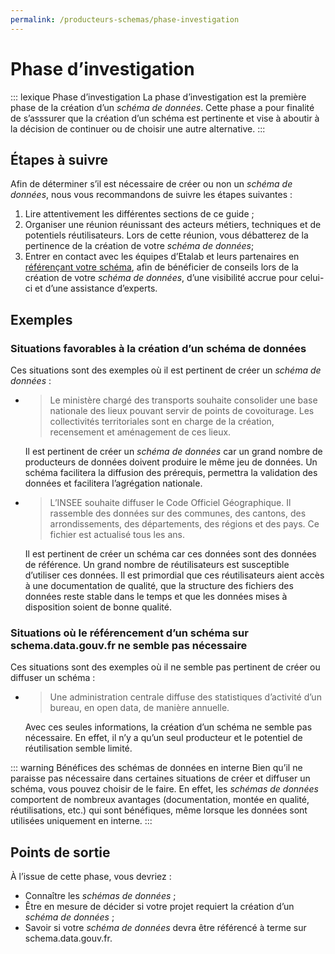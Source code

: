 ```yaml
---
permalink: /producteurs-schemas/phase-investigation
---
```


# Phase d’investigation

::: lexique Phase d’investigation
La phase d’investigation est la première phase de la création d’un *schéma de données*. Cette phase a pour finalité de s’asssurer que la création d’un schéma est pertinente et vise à aboutir à la décision de continuer ou de choisir une autre alternative.
::: 

## Étapes à suivre
Afin de déterminer s’il est nécessaire de créer ou non un *schéma de données*, nous vous recommandons de suivre les étapes suivantes :

1. Lire attentivement les différentes sections de ce guide ;
1. Organiser une réunion réunissant des acteurs métiers, techniques et de potentiels réutilisateurs. Lors de cette réunion, vous débatterez de la pertinence de la création de votre *schéma de données*;
1. Entrer en contact avec les équipes d’Etalab et leurs partenaires en [référençant votre schéma](4-integration-schema-datagouv.md#qui-peut-référencer-des-schémas-), afin de bénéficier de conseils lors de la création de votre *schéma de données*, d’une visibilité accrue pour celui-ci et d’une assistance d’experts.

## Exemples

### Situations favorables à la création d’un schéma de données

Ces situations sont des exemples où il est pertinent de créer un *schéma de données* :

-
    > Le ministère chargé des transports souhaite consolider une base nationale des lieux pouvant servir de points de covoiturage. Les collectivités territoriales sont en charge de la création, recensement et aménagement de ces lieux.

    Il est pertinent de créer un *schéma de données* car un grand nombre de producteurs de données doivent produire le même jeu de données. Un schéma facilitera la diffusion des prérequis, permettra la validation des données et facilitera l’agrégation nationale.
-
    > L’INSEE souhaite diffuser le Code Officiel Géographique. Il rassemble des données sur des communes, des cantons, des arrondissements, des départements, des régions et des pays. Ce fichier est actualisé tous les ans.

    Il est pertinent de créer un schéma car ces données sont des données de référence. Un grand nombre de réutilisateurs est susceptible d’utiliser ces données. Il est primordial que ces réutilisateurs aient accès à une documentation de qualité, que la structure des fichiers des données reste stable dans le temps et que les données mises à disposition soient de bonne qualité.

### Situations où le référencement d’un schéma sur schema.data.gouv.fr ne semble pas nécessaire

Ces situations sont des exemples où il ne semble pas pertinent de créer ou diffuser un schéma :

-
    > Une administration centrale diffuse des statistiques d’activité d’un bureau, en open data, de manière annuelle.

    Avec ces seules informations, la création d’un schéma ne semble pas nécessaire. En effet, il n’y a qu’un seul producteur et le potentiel de réutilisation semble limité.

::: warning Bénéfices des schémas de données en interne
Bien qu’il ne paraisse pas nécessaire dans certaines situations de créer et diffuser un schéma, vous pouvez choisir de le faire. En effet, les *schémas de données* comportent de nombreux avantages (documentation, montée en qualité, réutilisations, etc.) qui sont bénéfiques, même lorsque les données sont utilisées uniquement en interne.
:::

## Points de sortie
À l’issue de cette phase, vous devriez :

- Connaître les *schémas de données* ;
- Être en mesure de décider si votre projet requiert la création d’un *schéma de données* ;
- Savoir si votre *schéma de données* devra être référencé à terme sur schema.data.gouv.fr.
